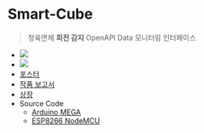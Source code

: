 # Smart-Cube
> 정육면체 **회전 감지** OpenAPI Data 모니터링 인터페이스
- <a href="https://youtu.be/aaSwo6hsAOw"><img src="https://img.shields.io/badge/발표영상-FF0000?style=flat-square&logo=YouTube&logoColor=white&link=https://youtu.be/aaSwo6hsAOw"/></a>
- <a href="https://youtu.be/68f6nlIR7AI"><img src="https://img.shields.io/badge/시연영상-FF0000?style=flat-square&logo=YouTube&logoColor=white&link=https://youtu.be/68f6nlIR7AI"/></a>
- [포스터](https://github.com/EuiSeonLEE/Smart-Cube/blob/023d9fe93757e26d146200c3eb431c80f5fb7b93/%5BSEP%5D%EC%A0%9C%EC%B6%9C%EC%9A%A9_%ED%8F%AC%EC%8A%A4%ED%84%B0.pdf)
- [작품 보고서](https://github.com/EuiSeonLEE/Smart-Cube/raw/main/%EC%A1%B8%EC%97%85%EC%9E%91%ED%92%88%20%ED%94%84%EB%A1%9C%EC%A0%9D%ED%8A%B8%20%EC%B5%9C%EC%A2%85%EB%B3%B4%EA%B3%A0%EC%84%9C.hwp)
- [상장](https://github.com/EuiSeonLEE/Smart-Cube/blob/023d9fe93757e26d146200c3eb431c80f5fb7b93/%5B%EC%9D%80%EC%83%81%5D%EC%BA%A1%EC%8A%A4%ED%86%A4%EB%94%94%EC%9E%90%EC%9D%B8_%EC%A0%84%EC%9E%90.PDF)
- Source Code
  - [Arduino MEGA](https://github.com/EuiSeonLEE/Smart-Cube/blob/e8864b9542044067cd097c0607ec1fdce0109e28/ArduinoMAGA.ino)
  - [ESP8266 NodeMCU](https://github.com/EuiSeonLEE/Smart-Cube/blob/e8864b9542044067cd097c0607ec1fdce0109e28/ESP8266NodeMCU.ino)
